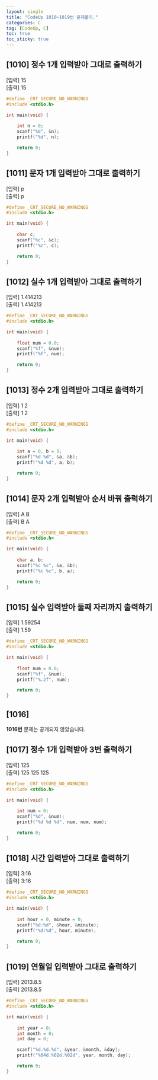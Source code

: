 ```yaml
---
layout: single
title: "CodeUp 1010~1019번 문제풀이."
categories: C
tag: [CodeUp, C]
toc: true
toc_sticky: true
---
```


## [1010] 정수 1개 입력받아 그대로 출력하기  
[입력] 15  
[출력] 15  
```c
#define _CRT_SECURE_NO_WARNINGS
#include <stdio.h>

int main(void) {
	
	int n = 0;
	scanf("%d", &n);
	printf("%d", n);

	return 0;
}

```  
## [1011] 문자 1개 입력받아 그대로 출력하기  
[입력] p  
[출력] p  
```c
#define _CRT_SECURE_NO_WARNINGS
#include <stdio.h>

int main(void) {
	
	char c;
	scanf("%c", &c);
	printf("%c", c);

	return 0;
}

```  
## [1012] 실수 1개 입력받아 그대로 출력하기  
[입력] 1.414213  
[출력] 1.414213  
```c
#define _CRT_SECURE_NO_WARNINGS
#include <stdio.h>

int main(void) {
	
	float num = 0.0;
	scanf("%f", &num);
	printf("%f", num);

	return 0;
}

```  
## [1013] 정수 2개 입력받아 그대로 출력하기  
[입력] 1 2  
[출력] 1 2  
```c
#define _CRT_SECURE_NO_WARNINGS
#include <stdio.h>

int main(void) {
	
	int a = 0, b = 0;
	scanf("%d %d", &a, &b);
	printf("%d %d", a, b);

	return 0;
}

```  
## [1014] 문자 2개 입력받아 순서 바꿔 출력하기  
[입력] A B  
[출력] B A  
```c
#define _CRT_SECURE_NO_WARNINGS
#include <stdio.h>

int main(void) {
	
	char a, b;
	scanf("%c %c", &a, &b);
	printf("%c %c", b, a);

	return 0;
}

```  
## [1015] 실수 입력받아 둘째 자리까지 출력하기  
[입력] 1.59254  
[출력] 1.59  
```c
#define _CRT_SECURE_NO_WARNINGS
#include <stdio.h>

int main(void) {
	
	float num = 0.0;
	scanf("%f", &num);
	printf("%.2f", num);

	return 0;
}

```  
## [1016]
**1016번** 문제는 공개되지 않았습니다.  
## [1017] 정수 1개 입력받아 3번 출력하기  
[입력] 125  
[출력] 125 125 125  
```c
#define _CRT_SECURE_NO_WARNINGS
#include <stdio.h>

int main(void) {
	
	int num = 0;
	scanf("%d", &num);
	printf("%d %d %d", num, num, num);

	return 0;
}

```  
## [1018] 시간 입력받아 그대로 출력하기  
[입력] 3:16  
[출력] 3:16  
```c
#define _CRT_SECURE_NO_WARNINGS
#include <stdio.h>

int main(void) {
	
	int hour = 0, minute = 0;
	scanf("%d:%d", &hour, &minute);
	printf("%d:%d", hour, minute);

	return 0;
}

```  
## [1019] 연월일 입력받아 그대로 출력하기  
[입력] 2013.8.5  
[출력] 2013.8.5  
```c
#define _CRT_SECURE_NO_WARNINGS
#include <stdio.h>

int main(void) {
	
	int year = 0;
	int month = 0;
	int day = 0;

	scanf("%d.%d.%d", &year, &month, &day);
	printf("%04d.%02d.%02d", year, month, day);

	return 0;
}

```   